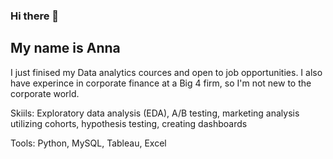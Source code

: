 ### Hi there 👋

## My name is Anna

I just finised my Data analytics cources and open to job opportunities. I also have experince in corporate finance at a Big 4 firm, so I'm not new to the corporate world.

Skiils: Exploratory data analysis (EDA), A/B testing, marketing analysis utilizing cohorts, hypothesis testing, creating dashboards

Tools: Python, MySQL, Tableau, Excel
